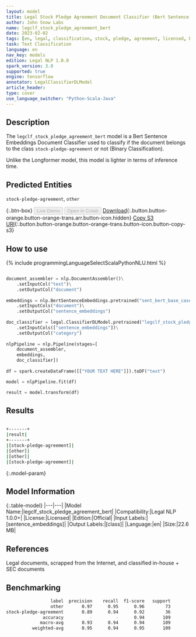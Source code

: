 ```yaml
---
layout: model
title: Legal Stock Pledge Agreement Document Classifier (Bert Sentence Embeddings)
author: John Snow Labs
name: legclf_stock_pledge_agreement_bert
date: 2023-02-02
tags: [en, legal, classification, stock, pledge, agreement, licensed, bert, tensorflow]
task: Text Classification
language: en
nav_key: models
edition: Legal NLP 1.0.0
spark_version: 3.0
supported: true
engine: tensorflow
annotator: LegalClassifierDLModel
article_header:
type: cover
use_language_switcher: "Python-Scala-Java"
---
```


## Description

The `legclf_stock_pledge_agreement_bert` model is a Bert Sentence Embeddings Document Classifier used to classify if the document belongs to the class `stock-pledge-agreement` or not (Binary Classification).

Unlike the Longformer model, this model is lighter in terms of inference time.

## Predicted Entities

`stock-pledge-agreement`, `other`

{:.btn-box}
<button class="button button-orange" disabled>Live Demo</button>
<button class="button button-orange" disabled>Open in Colab</button>
[Download](https://s3.amazonaws.com/auxdata.johnsnowlabs.com/legal/models/legclf_stock_pledge_agreement_bert_en_1.0.0_3.0_1675360395046.zip){:.button.button-orange.button-orange-trans.arr.button-icon.hidden}
[Copy S3 URI](s3://auxdata.johnsnowlabs.com/legal/models/legclf_stock_pledge_agreement_bert_en_1.0.0_3.0_1675360395046.zip){:.button.button-orange.button-orange-trans.button-icon.button-copy-s3}

## How to use



<div class="tabs-box" markdown="1">
{% include programmingLanguageSelectScalaPythonNLU.html %}

```python

document_assembler = nlp.DocumentAssembler()\
    .setInputCol("text")\
    .setOutputCol("document")
  
embeddings = nlp.BertSentenceEmbeddings.pretrained("sent_bert_base_cased", "en")\
    .setInputCols("document")\
    .setOutputCol("sentence_embeddings")
    
doc_classifier = legal.ClassifierDLModel.pretrained("legclf_stock_pledge_agreement_bert", "en", "legal/models")\
    .setInputCols(["sentence_embeddings"])\
    .setOutputCol("category")
    
nlpPipeline = nlp.Pipeline(stages=[
    document_assembler, 
    embeddings,
    doc_classifier])
 
df = spark.createDataFrame([["YOUR TEXT HERE"]]).toDF("text")

model = nlpPipeline.fit(df)

result = model.transform(df)

```

</div>

## Results

```bash

+-------+
|result|
+-------+
|[stock-pledge-agreement]|
|[other]|
|[other]|
|[stock-pledge-agreement]|

```

{:.model-param}
## Model Information

{:.table-model}
|---|---|
|Model Name:|legclf_stock_pledge_agreement_bert|
|Compatibility:|Legal NLP 1.0.0+|
|License:|Licensed|
|Edition:|Official|
|Input Labels:|[sentence_embeddings]|
|Output Labels:|[class]|
|Language:|en|
|Size:|22.6 MB|

## References

Legal documents, scrapped from the Internet, and classified in-house + SEC documents 

## Benchmarking

```bash
                 label  precision    recall  f1-score   support
                 other       0.97      0.95      0.96        73
stock-pledge-agreement       0.89      0.94      0.92        36
              accuracy          -         -      0.94       109
             macro-avg       0.93      0.94      0.94       109
          weighted-avg       0.95      0.94      0.95       109
```

